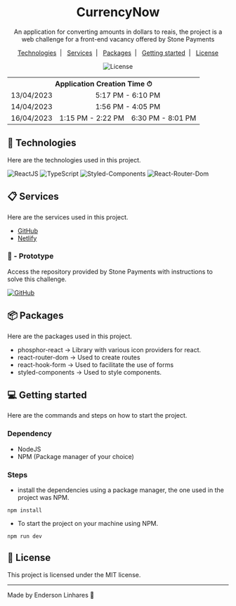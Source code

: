 <h1 align="center">CurrencyNow</h1>

<p align="center">
  An application for converting amounts in dollars to reais, the project is a web challenge for a front-end vacancy offered by Stone Payments
</p>

<p align="center">
  <a href="#-technologies">Technologies</a>&nbsp;&nbsp;|&nbsp;&nbsp;
  <a href="#-services">Services</a>&nbsp;&nbsp;|&nbsp;&nbsp;
  <a href="#-packages">Packages</a>&nbsp;&nbsp;|&nbsp;&nbsp;
  <a href="#-getting-started">Getting started</a>&nbsp;&nbsp;|&nbsp;&nbsp;
  <a href="#memo-license">License</a>
</p>

<p align="center">
  <img alt="License" src="https://img.shields.io/static/v1?label=license&message=MIT&color=49AA26&labelColor=000000">
</p>

<table align="center">
  <tr>
    <th colspan="3">Application Creation Time ⏱</th>
  </tr>
  <tr>
    <td>13/04/2023</td>
    <td colspan="2" align="center"> 5:17 PM - 6:10 PM </td>
  </tr>
  <tr>
    <td>14/04/2023</td>
    <td colspan="2" align="center"> 1:56 PM - 4:05 PM </td>
  </tr>
  <tr >
    <td>16/04/2023</td>
    <td> 1:15 PM - 2:22 PM </td>
    <td> 6:30 PM - 8:01 PM </td>
  </tr>

</table>

## 🚀 Technologies

Here are the technologies used in this project.

![ReactJS](https://img.shields.io/badge/React-20232A?style=for-the-badge&logo=react&logoColor=61DAFB)
![TypeScript](https://img.shields.io/badge/TypeScript-007ACC?style=for-the-badge&logo=typescript&logoColor=white)
![Styled-Components](https://img.shields.io/badge/styled--components-DB7093?style=for-the-badge&logo=styled-components&logoColor=white)
![React-Router-Dom](https://img.shields.io/badge/React_Router-CA4245?style=for-the-badge&logo=react-router&logoColor=white)

## 📋 Services

Here are the services used in this project.

- [GitHub](https://github.com/)
- [Netlify](https://www.netlify.com/)

<h3>🎨 - Prototype</h3>

Access the repository provided by Stone Payments with instructions to solve this challenge.

<a href="https://github.com/stone-payments/template-desafio-web">![GitHub](https://img.shields.io/badge/GitHub-100000?style=for-the-badge&logo=github&logoColor=white)</a>


## 📦 Packages

Here are the packages used in this project.

- phosphor-react -> Library with various icon providers for react.
- react-router-dom -> Used to create routes
- react-hook-form -> Used to facilitate the use of forms
- styled-components -> Used to style components.

## 💻 Getting started

Here are the commands and steps on how to start the project.

### Dependency

- NodeJS
- NPM (Package manager of your choice)

### Steps

- install the dependencies using a package manager, the one used in the project was NPM.

```
npm install
```

- To start the project on your machine using NPM.

```
npm run dev
```

## :memo: License

This project is licensed under the MIT license.

---

Made by Enderson Linhares 🚀 

